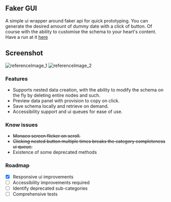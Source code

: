 ## Faker GUI
A simple ui wrapper around faker api for quick prototyping. You can generate the desired amount of dummy date with a click of button. Of course with the ability to customise the schema to your heart's content. Have a run at it [here](https://www.rahulpr.dev/playground)

## Screenshot
<!--- ![referenceImage](https://github.com/Chipsetjunkie/FakerGUI/assets/56236803/f7c1d59f-f073-4bec-9898-54bc49836e49) -->
![referenceImage_1](https://github.com/Chipsetjunkie/FakerGUI/assets/56236803/4d75d406-e090-4b5e-b2b8-672715b74fed)
![referenceImage_2](https://github.com/Chipsetjunkie/FakerGUI/assets/56236803/07ee6fc9-f4ce-4e8a-b90d-5756151e9a06)

### Features
- Supports nested data creation, with the ability to modify the schema on the fly by deleting entire nodes and such.
- Preview data panel with provision to copy on click.
- Save schema locally and retrieve on demand.
- Accessibility support and ui queues for ease of use.


### Know issues
- ~~Monaco screen flicker on scroll.~~
- ~~Clicking nested button multiple times breaks the category completeness ui queue.~~
- Existence of some deprecated methods

### Roadmap
- [X] Responsive ui improvements
- [ ] Accessibility improvements required
- [ ] Identify deprecated sub-categories
- [ ] Comprehensive tests
